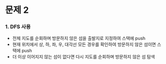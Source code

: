 # 문제 2
### 1. DFS 사용
- 전체 지도를 순회하며 방문하지 않은 섬을 출발지로 지정하여 스택에 push
- 현재 위치에서 상, 하, 좌, 우, 대각선 모든 경우를 확인하여 방문하지 않은 섬이면 스택에 push
- 더 이상 이어지지 않는 섬이 없다면 다시 지도를 순회하며 방문하지 않은 섬 탐색
  
